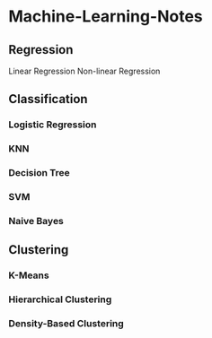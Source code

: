 # Machine-Learning-Notes

## Regression
Linear Regression
Non-linear Regression


## Classification

### Logistic Regression

### KNN

### Decision Tree


### SVM


### Naive Bayes



## Clustering
### K-Means


### Hierarchical Clustering



### Density-Based Clustering
